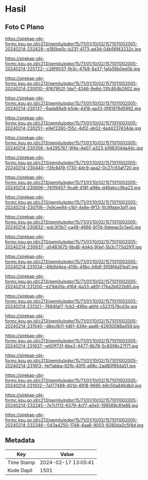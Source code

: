 # Hasil

## Foto C Plano

https://sirekap-obj-formc.kpu.go.id/c213/pemilu/pdpr/15/71/01/10/02/1571011002005-20240214-232429--e185be0c-b231-4173-ad3d-04b56f43232c.jpg

https://sirekap-obj-formc.kpu.go.id/c213/pemilu/pdpr/15/71/01/10/02/1571011002005-20240214-225722--c26f9037-fb3c-47b9-8a37-1afa56b0ee0b.jpg

https://sirekap-obj-formc.kpu.go.id/c213/pemilu/pdpr/15/71/01/10/02/1571011002005-20240214-230010--8167952f-1de7-4346-9e6d-13fc854b2602.jpg

https://sirekap-obj-formc.kpu.go.id/c213/pemilu/pdpr/15/71/01/10/02/1571011002005-20240214-230137--6ada69a9-b5de-4416-aa33-0f81976d5992.jpg

https://sirekap-obj-formc.kpu.go.id/c213/pemilu/pdpr/15/71/01/10/02/1571011002005-20240214-230251--e9ef2260-f55c-4d12-ab02-4ad4237434de.jpg

https://sirekap-obj-formc.kpu.go.id/c213/pemilu/pdpr/15/71/01/10/02/1571011002005-20240214-230356--b4295767-9f4e-4e07-a323-b198304da44c.jpg

https://sirekap-obj-formc.kpu.go.id/c213/pemilu/pdpr/15/71/01/10/02/1571011002005-20240214-230440--f3fc8419-f730-4dc9-aaa2-0c27c93af720.jpg

https://sirekap-obj-formc.kpu.go.id/c213/pemilu/pdpr/15/71/01/10/02/1571011002005-20240214-230606--741f9407-9ca8-418f-a98e-d46abcc9ba23.jpg

https://sirekap-obj-formc.kpu.go.id/c213/pemilu/pdpr/15/71/01/10/02/1571011002005-20240214-230706--7e9cee94-c1bf-4e8e-9f13-1fc99abe3af1.jpg

https://sirekap-obj-formc.kpu.go.id/c213/pemilu/pdpr/15/71/01/10/02/1571011002005-20240214-230832--edc3f3b7-ca48-4666-817d-9deeac5c1ae0.jpg

https://sirekap-obj-formc.kpu.go.id/c213/pemilu/pdpr/15/71/01/10/02/1571011002005-20240214-230937--a5483675-6bd8-4d4d-90ef-5b3c773d291f.jpg

https://sirekap-obj-formc.kpu.go.id/c213/pemilu/pdpr/15/71/01/10/02/1571011002005-20240214-231034--4fb9d4ea-410b-46bc-b6df-5f08f4a51ed1.jpg

https://sirekap-obj-formc.kpu.go.id/c213/pemilu/pdpr/15/71/01/10/02/1571011002005-20240214-231200--e21bb0fa-d164-4a33-a85f-f7ba2b622b85.jpg

https://sirekap-obj-formc.kpu.go.id/c213/pemilu/pdpr/15/71/01/10/02/1571011002005-20240214-231321--7684faf7-1cb2-499a-abfd-c5231578cd3e.jpg

https://sirekap-obj-formc.kpu.go.id/c213/pemilu/pdpr/15/71/01/10/02/1571011002005-20240214-231540--d8ecfb11-fd61-439e-aad6-42930088a459.jpg

https://sirekap-obj-formc.kpu.go.id/c213/pemilu/pdpr/15/71/01/10/02/1571011002005-20240214-231637--e60ff72f-6be2-4477-8b78-5c8398c27f71.jpg

https://sirekap-obj-formc.kpu.go.id/c213/pemilu/pdpr/15/71/01/10/02/1571011002005-20240214-231813--fef1abba-92fb-40f5-a68c-2ad80f95da51.jpg

https://sirekap-obj-formc.kpu.go.id/c213/pemilu/pdpr/15/71/01/10/02/1571011002005-20240214-231932--7a177488-401d-4818-9695-b9c50a846db0.jpg

https://sirekap-obj-formc.kpu.go.id/c213/pemilu/pdpr/15/71/01/10/02/1571011002005-20240214-232245--7e7cf112-6379-4cf7-a0e0-199569c81e86.jpg

https://sirekap-obj-formc.kpu.go.id/c213/pemilu/pdpr/15/71/01/10/02/1571011002005-20240214-232346--043a4250-1748-4aa6-9003-9280da2c5f4d.jpg


## Metadata

| Key        | Value               |
| ---------- | ------------------- |
| Time Stamp | 2024-02-17 13:05:41 |
| Kode Dapil | 1501                |



